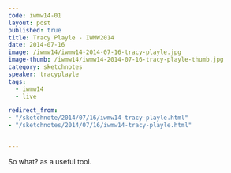 ```yaml
---
code: iwmw14-01
layout: post
published: true
title: Tracy Playle - IWMW2014
date: 2014-07-16
image: /iwmw14/iwmw14-2014-07-16-tracy-playle.jpg
image-thumb: /iwmw14/iwmw14-2014-07-16-tracy-playle-thumb.jpg
category: sketchnotes
speaker: tracyplayle
tags:
  - iwmw14
  - live

redirect_from:
- "/sketchnote/2014/07/16/iwmw14-tracy-playle.html"
- "/sketchnotes/2014/07/16/iwmw14-tracy-playle.html"


---
```


So what? as a useful tool.